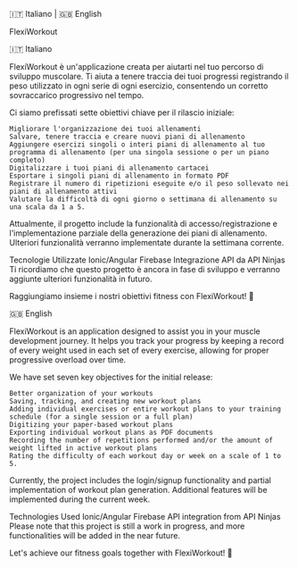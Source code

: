 🇮🇹 Italiano | 🇬🇧 English

FlexiWorkout

:it: Italiano

FlexiWorkout è un'applicazione creata per aiutarti nel tuo percorso di sviluppo muscolare. Ti aiuta a tenere traccia dei tuoi progressi registrando il peso utilizzato in ogni serie di ogni esercizio, consentendo un corretto sovraccarico progressivo nel tempo.

Ci siamo prefissati sette obiettivi chiave per il rilascio iniziale:

    Migliorare l'organizzazione dei tuoi allenamenti
    Salvare, tenere traccia e creare nuovi piani di allenamento
    Aggiungere esercizi singoli o interi piani di allenamento al tuo programma di allenamento (per una singola sessione o per un piano completo)
    Digitalizzare i tuoi piani di allenamento cartacei
    Esportare i singoli piani di allenamento in formato PDF
    Registrare il numero di ripetizioni eseguite e/o il peso sollevato nei piani di allenamento attivi
    Valutare la difficoltà di ogni giorno o settimana di allenamento su una scala da 1 a 5.
Attualmente, il progetto include la funzionalità di accesso/registrazione e l'implementazione parziale della generazione dei piani di allenamento. Ulteriori funzionalità verranno implementate durante la settimana corrente.

Tecnologie Utilizzate
Ionic/Angular
Firebase
Integrazione API da API Ninjas
Ti ricordiamo che questo progetto è ancora in fase di sviluppo e verranno aggiunte ulteriori funzionalità in futuro.

Raggiungiamo insieme i nostri obiettivi fitness con FlexiWorkout! 💪



🇬🇧 English

FlexiWorkout is an application designed to assist you in your muscle development journey. It helps you track your progress by keeping a record of every weight used in each set of every exercise, allowing for proper progressive overload over time.

We have set seven key objectives for the initial release:

    Better organization of your workouts
    Saving, tracking, and creating new workout plans
    Adding individual exercises or entire workout plans to your training schedule (for a single session or a full plan)
    Digitizing your paper-based workout plans
    Exporting individual workout plans as PDF documents
    Recording the number of repetitions performed and/or the amount of weight lifted in active workout plans
    Rating the difficulty of each workout day or week on a scale of 1 to 5.
Currently, the project includes the login/signup functionality and partial implementation of workout plan generation. Additional features will be implemented during the current week.

Technologies Used
Ionic/Angular
Firebase
API integration from API Ninjas
Please note that this project is still a work in progress, and more functionalities will be added in the near future.

Let's achieve our fitness goals together with FlexiWorkout! 💪
